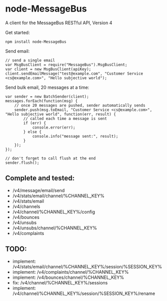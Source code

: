 node-MessageBus
================

A client for the MessageBus RESTful API, Version 4

Get started:

```
npm install node-MessageBus
```

Send email:

```
// send a single email
var MsgBusClient = require("MessageBus").MsgBusClient;
var client = new MsgBusClient(apiKey);
client.sendEmailMessage("test@example.com", "Customer Service <cs@example.com>", "Hello subjective world");
```

Send bulk email, 20 messages at a time:

```
var sender = new BatchSender(client);
messages.forEach(function(msg) {
	// once 20 messages are pushed, sender automatically sends
	sender.push(msg.toEmail, "Customer Service <cs@example.com>", "Hello subjective world", function(err, result) {
		// called each time a message is sent
		if (err) {
			console.error(err);
		} else {
			console.info("message sent:", result);
		}
	});
});

// don't forget to call flush at the end
sender.flush();
```

## Complete and tested:

 * /v4/message/email/send
 * /v4/stats/email/channel/%CHANNEL_KEY%
 * /v4/stats/email
 * /v4/channels
 * /v4/channel/%CHANNEL_KEY%/config
 * /v4/bounces
 * /v4/unsubs
 * /v4/unsubs/channel/%CHANNEL_KEY%
 * /v4/complaints

## TODO:

 * implement: /v4/stats/email/channel/%CHANNEL_KEY%/session/%SESSION_KEY%
 * implement: /v4/complaints/channel/%CHANNEL_KEY%
 * implement: /v4/bounces/channel/%CHANNEL_KEY%
 * fix: /v4/channel/%CHANNEL_KEY%/sessions
 * implement: /v4/channel/%CHANNEL_KEY%/session/%SESSION_KEY%/rename
